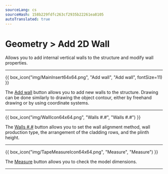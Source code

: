 ```yaml
---
sourceLang: cs
sourceHash: 158b229fdfc263cf2935b22261ea8105
autoTranslated: true
---
```


# Geometry &gt; Add 2D Wall

<p>Allows you to add internal vertical walls to the structure and modify wall properties.</p>

<hr class="main">

<p>
{{ box_icon("img/MainInsert64x64.png", "Add wall", "Add wall", fontSize=11) }}
</p>

<p>The <u>Add wall</u> button allows you to add new walls to the structure. Drawing can be done similarly to drawing the object contour, either by freehand drawing or by using coordinate systems.</p>

<hr class="main">

<p>
{{ box_icon("img/WallIcon64x64.png", "Walls #.#", "Walls #.#") }}
</p>

<p>The <u>Walls #.#</u> button allows you to set the wall alignment method, wall production type, the arrangement of the cladding rows, and the plinth height.</p>

<hr class="main">

<p>
{{ box_icon("img/TapeMeasureIcon64x64.png", "Measure", "Measure") }}
</p>

<p>The <u>Measure</u> button allows you to check the model dimensions.</p>

<hr class="main">

<!-- product: HiStruct Building Configurator -->